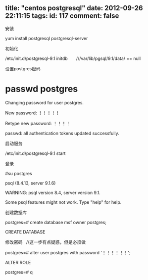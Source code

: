 title: "centos postgresql"
date: 2012-09-26 22:11:15
tags:
id: 117
comment: false
---

安装

yum install postgresql postgresql-server

初始化

/etc/init.d/postgresql-9.1 initdb       ///var/lib/pgsql/9.1/data/ == null

设置postgres密码

# passwd postgres

Changing password for user postgres.

New password: ！！！！！

Retype new password: ！！！！

passwd: all authentication tokens updated successfully.

启动服务

/etc/init.d/postgresql-9.1 start

登录

#su postgres

psql (8.4.13, server 9.1.6)

WARNING: psql version 8.4, server version 9.1.

Some psql features might not work. Type "help" for help.

创建数据库

postgres=# create database msf owner postgres;

CREATE DATABASE

修改密码   //这一步有点疑惑，但是必须做

postgres=# alter user postgres with password '！！！！！！';

ALTER ROLE

postgres=# q

&nbsp;

&nbsp;